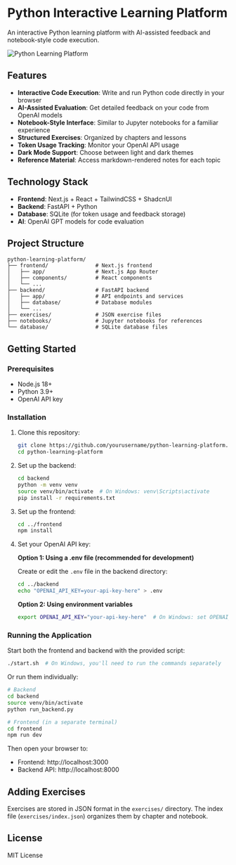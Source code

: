 # Python Interactive Learning Platform

An interactive Python learning platform with AI-assisted feedback and notebook-style code execution.

![Python Learning Platform](https://img.shields.io/badge/Python-Learning%20Platform-blue)

## Features

- **Interactive Code Execution**: Write and run Python code directly in your browser
- **AI-Assisted Evaluation**: Get detailed feedback on your code from OpenAI models
- **Notebook-Style Interface**: Similar to Jupyter notebooks for a familiar experience
- **Structured Exercises**: Organized by chapters and lessons
- **Token Usage Tracking**: Monitor your OpenAI API usage
- **Dark Mode Support**: Choose between light and dark themes
- **Reference Material**: Access markdown-rendered notes for each topic

## Technology Stack

- **Frontend**: Next.js + React + TailwindCSS + ShadcnUI
- **Backend**: FastAPI + Python
- **Database**: SQLite (for token usage and feedback storage)
- **AI**: OpenAI GPT models for code evaluation

## Project Structure

```
python-learning-platform/
├── frontend/               # Next.js frontend
│   ├── app/                # Next.js App Router
│   ├── components/         # React components
│   └── ...
├── backend/                # FastAPI backend
│   ├── app/                # API endpoints and services
│   ├── database/           # Database modules
│   └── ...
├── exercises/              # JSON exercise files
├── notebooks/              # Jupyter notebooks for references
└── database/               # SQLite database files
```

## Getting Started

### Prerequisites

- Node.js 18+
- Python 3.9+
- OpenAI API key

### Installation

1. Clone this repository:
   ```bash
   git clone https://github.com/yourusername/python-learning-platform.git
   cd python-learning-platform
   ```

2. Set up the backend:
   ```bash
   cd backend
   python -m venv venv
   source venv/bin/activate  # On Windows: venv\Scripts\activate
   pip install -r requirements.txt
   ```

3. Set up the frontend:
   ```bash
   cd ../frontend
   npm install
   ```

4. Set your OpenAI API key:
   
   **Option 1: Using a .env file (recommended for development)**
   
   Create or edit the `.env` file in the backend directory:
   ```bash
   cd ../backend
   echo "OPENAI_API_KEY=your-api-key-here" > .env
   ```
   
   **Option 2: Using environment variables**
   ```bash
   export OPENAI_API_KEY="your-api-key-here"  # On Windows: set OPENAI_API_KEY=your-api-key-here
   ```

### Running the Application

Start both the frontend and backend with the provided script:

```bash
./start.sh  # On Windows, you'll need to run the commands separately
```

Or run them individually:

```bash
# Backend
cd backend
source venv/bin/activate
python run_backend.py

# Frontend (in a separate terminal)
cd frontend
npm run dev
```

Then open your browser to:
- Frontend: http://localhost:3000
- Backend API: http://localhost:8000

## Adding Exercises

Exercises are stored in JSON format in the `exercises/` directory. The index file (`exercises/index.json`) organizes them by chapter and notebook.

## License

MIT License 